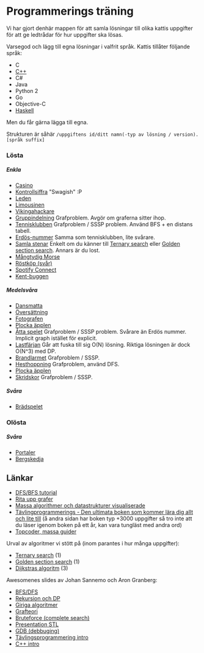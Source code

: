 Programmerings träning
======================

Vi har gjort denhär mappen för att samla lösningar till olika kattis uppgifter 
för att ge ledtrådar för hur uppgifter ska lösas.

Varsegod och lägg till egna lösningar i valfrit språk.
Kattis tillåter följande språk:
* C
* <a href="http://www.cplusplus.com/">C++</a>
* C# 
* Java 
* Python 2 
* Go 
* Objective-C
* [Haskell](http://learnyouahaskell.com/chapters)

Men du får gärna lägga till egna.

Strukturen är såhär `/uppgiftens id/ditt namn(-typ av lösning / version).[språk suffix]`

### Lösta

##### Enkla

 - [Casino](https://po.scrool.se/problems/casino)
 - [Kontrollsiffra](https://po.scrool.se/problems/kontrollsiffra) "Swagish" :P
 - [Leden](https://po.scrool.se/problems/leden)
 - [Limousinen](https://po.scrool.se/problems/limousinen)
 - [Vikingahackare](https://po.scrool.se/problems/vikingahackare)
 - [Gruppindelning](https://po.kattis.com/problems/gruppindelning) Grafproblem. Avgör om graferna sitter ihop.
 - [Tennisklubben](https://po.kattis.com/problems/tennis) Grafproblem / SSSP problem. Använd BFS + en distans tabell.
 - [Erdös-nummer](https://po.kattis.com/problems/erdos) Samma som tennisklubben, lite svårare.
 - [Samla stenar](https://po.scrool.se/problems/samlastenar) Enkelt om du känner till [Ternary search](http://en.wikipedia.org/wiki/Ternary_search) eller [Golden section search](http://en.wikipedia.org/wiki/Golden_section_search). Annars är du lost.
 - [Mångtydig Morse](https://po.scrool.se/problems/morse)
 - [Röstköp (svår)](https://po.kattis.com/problems/rostkophard)
 - [Spotify Connect](https://po.kattis.com/problems/spotifyconnect)
 - [Kent-buggen](https://po.kattis.com/problems/kentbuggen)


##### Medelsvåra

 - [Dansmatta](https://po.scrool.se/problems/dansmatta)
 - [Översättning](https://po.scrool.se/problems/oversattning)
 - [Fotografen](https://po.scrool.se/problems/fotografen)
 - [Plocka äpplen](https://po.kattis.com/problems/apples)
 - [Åtta spelet](https://po.kattis.com/problems/attaspelet) Grafproblem / SSSP problem. Svårare än Erdös nummer. Implicit graph istället för explicit.
 - [Lastfärjan](https://po.scrool.se/problems/lastafarjan) Går att fuska till sig O(N) lösning. Riktiga lösningen är dock O(N^3) med DP.
 - [Brandlarmet](https://po.kattis.com/problems/brandlarmet) Grafproblem / SSSP.
 - [Hesthoppning](https://po.kattis.com/problems/hesthoppning) Grafproblem, använd DFS.
 - [Plocka äpplen](https://po.kattis.com/problems/apples) 
 - [Skridskor](https://po.kattis.com/problems/skridskor) Grafproblem / SSSP.


##### Svåra
 - [Brädspelet](https://po.kattis.com/problems/bradspelet)


### Olösta

##### Svåra
 - [Portaler](https://po.kattis.com/problems/portaler) 
 - [Bergskedja](https://po.kattis.com/problems/bergskedja)

## Länkar
 
 - [DFS/BFS tutorial](https://www.youtube.com/watch?v=zLZhSSXAwxI)
 - [Rita upp grafer](http://illuminations.nctm.org/Activity.aspx?id=3550)
 - [Massa algorithmer och datastrukturer visualiserade](http://www.comp.nus.edu.sg/~stevenha/visualization/)
 - [Tävlingprogrammerings - Den ultimata boken som kommer lära dig allt och lite till](https://sites.google.com/site/stevenhalim/) (å andra sidan har boken typ +3000 uppgifter så tro inte att du läser igenom boken på ett år, kan vara tungläst med andra ord) 
 - [Topcoder, massa guider](http://www.topcoder.com/tc?d1=tutorials&d2=alg_index&module=Static)


Urval av algoritmer vi stött på (inom parantes i hur många uppgifter):

 - [Ternary search](http://en.wikipedia.org/wiki/Ternary_search) (1)
 - [Golden section search](http://en.wikipedia.org/wiki/Golden_section_search) (1)
 - [Dijkstras algoritm](https://www.youtube.com/watch?v=8Ls1RqHCOPw) (3)

Awesomenes slides av Johan Sannemo och Aron Granberg:

 - [BFS/DFS](https://docs.google.com/presentation/d/1-ypeGvMyR1Btxp2O2H0HOn8A-5ziTKQ5W132xTJLe4k/edit?usp=drive_web)
 - [Rekursion och DP](https://docs.google.com/presentation/d/1860ob2XMpu0p0j1Z_DMZK2vgSt8bGYPIqKk0RQTRhcY/edit?usp=drive_web)
 - [Giriga algoritmer](https://docs.google.com/presentation/d/18InEII_CO-h2kb31BCmVk5fmcWlc4oUJ6dgiJOyJW1o/edit?usp=drive_web)
 - [Grafteori](https://docs.google.com/presentation/d/15dIXogh207im8cgTZTnXZ3hXB8y0YE5OxAKVYcUZexI/edit?usp=drive_web)
 - [Bruteforce (complete search)](https://docs.google.com/presentation/d/1ScPMm7pzwEBeQ6feH77aJON0iyCuow6CurRGvB93KY4/edit?usp=drive_web)
 - [Presentation STL](https://docs.google.com/presentation/d/1MKEftiX8XLq1hh1UipoFstanph46hRmE_5VSv0yiMmA/edit)
 - [GDB (debbuging)](https://docs.google.com/presentation/d/1SspYfp3maQP4ZO6fD3sXdU73zn42RHXTpktmGfkT-hI/edit#slide=id.p)
 - [Tävlingsprogrammering intro](https://docs.google.com/presentation/d/1OeUTd3obslhn1t9DG5lZCTfUY5lVHFgnrgSvMly0kz8/edit?usp=drive_web)
 - [C++ intro](https://docs.google.com/presentation/d/1D0574K7FWW9YsPTCSYCSFFkY_qbSY-SEWbk5kK_IVdw/edit?usp=drive_web)



